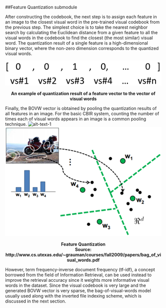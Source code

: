 ##Feature Quantization submodule

After constructing the codebook, the next step is to assign each feature in an image to the closest visual word in the pre-trained visual codebook from the previous step. The simplest choice is to take the nearest neighbor search by calculating the Euclidean distance from  a given feature to all the visual words in the codebook to find the closest (the most similar) visual word. The quantization result of a single feature is a high-dimensional binary vector, where the non-zero dimension corresponds to the quantized visual words.
<p align="center">
    <img src="https://github.com/khanhducle/khanhducle.github.io/blob/master/images/quantize1.png">
</p>
<p align="center">
    <b>An example of quantization result of a feature vector to the vector of visual words</b>
</p>

Finally, the BOVW vector is obtained by pooling the quantization results of all features in an image. For the basic CBIR system, counting the number of times each of visual words appears in an image is a common pooling technique. 
![alt-text-1](https://github.com/khanhducle/khanhducle.github.io/blob/master/images/Quantize3.png") ![alt-text-2](https://github.com/khanhducle/khanhducle.github.io/blob/master/images/Quantize4.png)

<p align="center">
    <b>Feature Quantization<br/><b>Source: http://www.cs.utexas.edu/~grauman/courses/fall2009/papers/bag_of_visual_words.pdf</b></b>
</p>

However, term frequency-inverse document frequency (tf-idf), a concept borrowed from the field of Information Retrieval, can be used instead to improve the retrieval accuracy since it weights more informative visual words in the dataset. 
Since the visual codebook is very large and the generated BOVW vector is very sparse, the bag-of-visual-words model usually used along with the inverted file indexing scheme, which is discussed in the next section.
